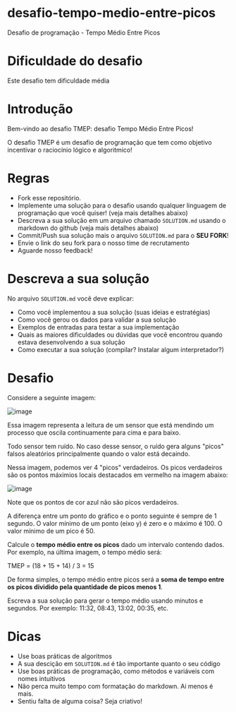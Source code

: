 # desafio-tempo-medio-entre-picos 
Desafio de programação - Tempo Médio Entre Picos

# Dificuldade do desafio
Este desafio tem dificuldade média

# Introdução
Bem-vindo ao desafio TMEP: desafio Tempo Médio Entre Picos!

O desafio TMEP é um desafio de programação que tem como objetivo incentivar o raciocínio lógico e algoritmico!

# Regras

- Fork esse repositório.
- Implemente uma solução para o desafio usando qualquer linguagem de programação que você quiser! (veja mais detalhes abaixo)
- Descreva a sua solução em um arquivo chamado ```SOLUTION.md``` usando o markdown do github (veja mais detalhes abaixo)
- Commit/Push sua solução mais o arquivo ```SOLUTION.md``` para o **SEU FORK**!
- Envie o link do seu fork para o nosso time de recrutamento
- Aguarde nosso feedback!

# Descreva a sua solução
No arquivo ```SOLUTION.md``` você deve explicar:

- Como você implementou a sua solução (suas ideias e estratégias)
- Como você gerou os dados para validar a sua solução
- Exemplos de entradas para testar a sua implementação
- Quais as maiores dificuldades ou dúvidas que você encontrou quando estava desenvolvendo a sua solução
- Como executar a sua solução (compilar? Instalar algum interpretador?)

# Desafio
Considere a seguinte imagem:

![image](https://github.com/norelod/desafio-tempo-medio/assets/37966960/971a85af-ba38-4524-bda7-2a0744f4f7cf)

Essa imagem representa a leitura de um sensor que está mendindo um processo que oscila continuamente para cima e para baixo.

Todo sensor tem ruído. No caso desse sensor, o ruído gera alguns "picos" falsos aleatórios principalmente quando o valor está decaindo.

Nessa imagem, podemos ver 4 "picos" verdadeiros. Os picos verdadeiros são os pontos máximios locais destacados em vermelho na imagem abaixo:

![image](https://github.com/norelod/desafio-tempo-medio/assets/37966960/152617d7-b002-4ed8-a005-20109be4934c)

Note que os pontos de cor azul não são picos verdadeiros.

A diferença entre um ponto do gráfico e o ponto seguinte é sempre de 1 segundo. O valor mínimo de um ponto (eixo y) é zero e o máximo é 100. O valor mínimo de um pico é 50.

Calcule o **tempo médio entre os picos** dado um intervalo contendo dados. Por exemplo, na última imagem, o tempo médio será: 

TMEP = (18 + 15 + 14) / 3 = 15

De forma simples, o tempo médio entre picos será a **soma de tempo entre os picos dividido pela quantidade de picos menos 1**.

Escreva a sua solução para gerar o tempo médio usando minutos e segundos. Por exemplo: 11:32, 08:43, 13:02, 00:35, etc.

# Dicas

- Use boas práticas de algoritmos
- A sua descição em ```SOLUTION.md``` é tão importante quanto o seu código
- Use boas práticas de programação, como métodos e variáveis com nomes intuitivos
- Não perca muito tempo com formatação do markdown. Ai menos é mais.
- Sentiu falta de alguma coisa? Seja criativo!
